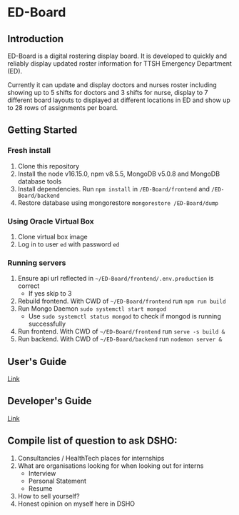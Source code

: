 # ED-Board

## Introduction

ED-Board is a digital rostering display board. It is developed to quickly and reliably display updated roster information for TTSH Emergency Department (ED).

Currently it can update and display doctors and nurses roster including showing up to 5 shifts for doctors and 3 shifts for nurse, display to 7 different board layouts to displayed at different locations in ED and show up to 28 rows of assignments per board.

## Getting Started

### Fresh install

1. Clone this repository
2. Install the node v16.15.0, npm v8.5.5, MongoDB v5.0.8 and MongoDB database tools
3. Install dependencies. Run `npm install` in `/ED-Board/frontend` and `/ED-Board/backend`
4. Restore database using mongorestore
`mongorestore /ED-Board/dump`

### Using Oracle Virtual Box

1. Clone virtual box image 
2. Log in to user `ed` with password `ed`

### Running servers

1. Ensure api url reflected in `~/ED-Board/frontend/.env.production` is correct
    - If yes skip to 3
2. Rebuild frontend. With CWD of `~/ED-Board/frontend` run `npm run build`
3. Run Mongo Daemon `sudo systemctl start mongod`
    - Use `sudo systemctl status mongod` to check if mongod is running successfully
4. Run frontend. With CWD of `~/ED-Board/frontend` run `serve -s build &`
5. Run backend. With CWD of `~/ED-Board/backend` run `nodemon server &`

## User's Guide

[Link](./doc/Userguide.md)

## Developer's Guide

[Link](./doc/Developersguide.md)

## Compile list of question to ask DSHO: 

1. Consultancies / HealthTech places for internships
2. What are organisations looking for when looking out for interns 
    - Interview 
    - Personal Statement
    - Resume
3. How to sell yourself? 
4. Honest opinion on myself here in DSHO 